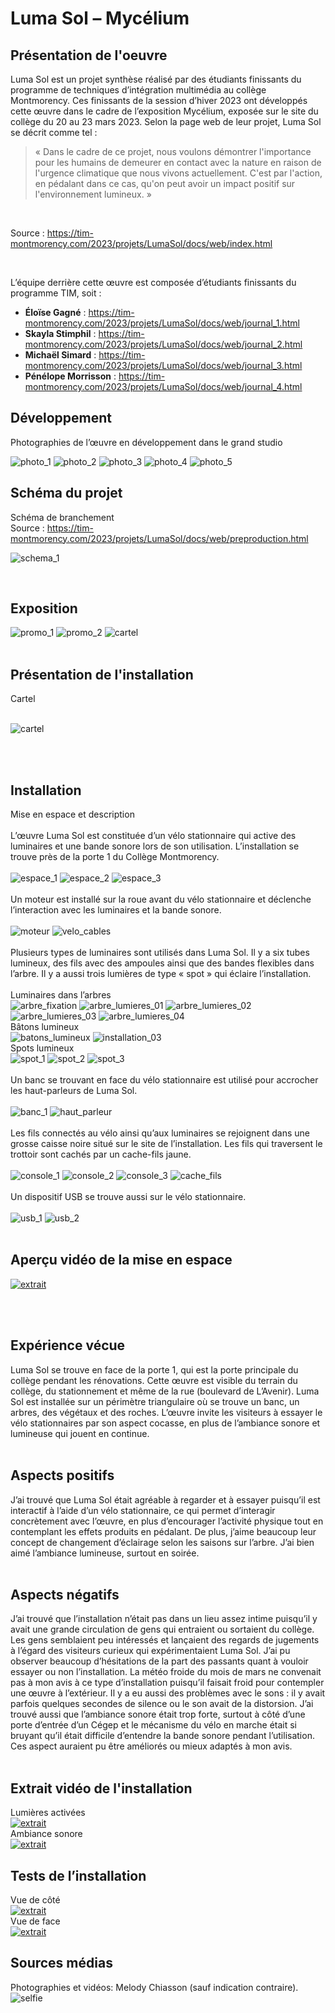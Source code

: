 # Luma Sol – Mycélium #

## Présentation de l'oeuvre ##

Luma Sol est un projet synthèse réalisé par des étudiants finissants du programme de techniques d’intégration multimédia au collège Montmorency. Ces finissants de la session d’hiver 2023 ont développés cette œuvre dans le cadre de l’exposition Mycélium, exposée sur le site du collège du 20 au 23 mars 2023. Selon la page web de leur projet, Luma Sol se décrit comme tel :

> « Dans le cadre de ce projet, nous voulons démontrer l'importance pour les humains de demeurer en contact avec la nature en raison de l'urgence climatique que nous vivons actuellement. C'est par l'action, en pédalant dans ce cas, qu'on peut avoir un impact positif sur l'environnement lumineux. »
<br>

Source : https://tim-montmorency.com/2023/projets/LumaSol/docs/web/index.html

<br>

L’équipe derrière cette œuvre est composée d’étudiants finissants du programme TIM, soit : 
<br>
* **Éloïse Gagné** :
https://tim-montmorency.com/2023/projets/LumaSol/docs/web/journal_1.html
* **Skayla Stimphil** :
https://tim-montmorency.com/2023/projets/LumaSol/docs/web/journal_2.html
* **Michaël Simard** :
https://tim-montmorency.com/2023/projets/LumaSol/docs/web/journal_3.html
* **Pénélope Morrisson** :
https://tim-montmorency.com/2023/projets/LumaSol/docs/web/journal_4.html

## Développement ##
Photographies de l’œuvre en développement dans le grand studio
<br>

![photo_1](medias/Mycelium_Luma_Sol_luminaires.jpg)
![photo_2](medias/Mycelium_Luma_Sol_outils.jpg)
![photo_3](medias/Mycelium_Luma_Sol_velo.jpg)
![photo_4](medias/Mycelium_Luma_Sol_velo_moteur.jpg)
![photo_5](medias/Mycelium_Luma_Sol_velo_test.jpg)
<br>

## Schéma du projet ##

Schéma de branchement
<br>
Source : https://tim-montmorency.com/2023/projets/LumaSol/docs/web/preproduction.html
<br>

![schema_1](medias/Mycelium_Luma_Sol_schema_01.png) 

 
## Exposition ##

![promo_1](medias/Mycelium_affiche.JPG)
![promo_2](medias/Mycelium_plan.JPG)
![cartel](medias/Mycelium_cartel_projets.JPG)
<br>
<br>
 
## Présentation de l'installation ##
Cartel
<br>
<br>

![cartel](medias/Mycelium_Lumasol_cartel.JPG)

<br>
<br>
 
 ## Installation ##
 Mise en espace et description
 <br>
 <br>
L’œuvre Luma Sol est constituée d’un vélo stationnaire qui active des luminaires et une bande sonore lors de son utilisation. L’installation se trouve près de la porte 1 du Collège Montmorency.
<br>
<br>
![espace_1](medias/Mycelium_Lumasol_installation_01.JPG)
![espace_2](medias/Mycelium_Lumasol_installation_02.JPG)
![espace_3](medias/Mycelium_Lumasol_installation_03.JPG)
<br>
<br>
Un moteur est installé sur la roue avant du vélo stationnaire et déclenche l’interaction avec les luminaires et la bande sonore.
<br>
<br>
![moteur](medias/Mycelium_Lumasol_velo_moteur.JPG)
![velo_cables](medias/Mycelium_Lumasol_velo_cables.JPG)
<br>
<br>
Plusieurs types de luminaires sont utilisés dans Luma Sol. Il y a six tubes lumineux, des fils avec des ampoules ainsi que des bandes flexibles dans l’arbre. Il y a aussi trois lumières de type « spot » qui éclaire l’installation.
<br>
<br>
Luminaires dans l’arbres 
<br>
![arbre_fixation](medias/Mycelium_Lumasol_arbre_fixation.JPG)
![arbre_lumieres_01](medias/Mycelium_Lumasol_arbre_lumieres_01.JPG)
![arbre_lumieres_02](medias/Mycelium_Lumasol_arbre_lumieres_02.JPG)
![arbre_lumieres_03](medias/Mycelium_Lumasol_arbre_lumieres_03.JPG)
![arbre_lumieres_04](medias/Mycelium_Lumasol_arbre_lumieres_04.JPG)
<br>
Bâtons lumineux
<br>
![batons_lumineux](medias/Mycelium_Lumasol_batons_lumineux.JPG)
![installation_03](medias/Mycelium_Lumasol_installation_03.JPG)
<br>
Spots lumineux
<br>
![spot_1](medias/Mycelium_Lumasol_spot_01.JPG)
![spot_2](medias/Mycelium_Lumasol_spot_02.JPG)
![spot_3](medias/Mycelium_Lumasol_spot_03.JPG)
<br>
<br>
Un banc se trouvant en face du vélo stationnaire est utilisé pour accrocher les haut-parleurs de Luma Sol. 
<br>
<br>
![banc_1](medias/Mycelium_Lumasol_banc_01.JPG)
![haut_parleur](medias/Mycelium_Lumasol_banc_hautparleur.JPG)
<br>
<br>
Les fils connectés au vélo ainsi qu’aux luminaires se rejoignent dans une grosse caisse noire situé sur le site de l’installation. Les fils qui traversent le trottoir sont cachés par un cache-fils jaune.
<br>
<br>
![console_1](medias/Mycelium_Lumasol_console_01.JPG)
![console_2](medias/Mycelium_Lumasol_console_03.JPG)
![console_3](medias/Mycelium_Lumasol_console_02.JPG)
![cache_fils](medias/Mycelium_Lumasol_cache_fils.JPG)
<br>
<br>
Un dispositif USB se trouve aussi sur le vélo stationnaire.
<br>
<br>
![usb_1](medias/Mycelium_Lumasol_velo_usb_01.JPG)
![usb_2](medias/Mycelium_Lumasol_velo_usb_02.JPG)
<br>
<br>
## Aperçu vidéo de la mise en espace ##
[![extrait](http://img.youtube.com/vi/LhjncdawJD8/0.jpg)](http://www.youtube.com/watch?v=LhjncdawJD8)

<br>
<br>

## Expérience vécue ##
Luma Sol se trouve en face de la porte 1, qui est la porte principale du collège pendant les rénovations. Cette œuvre est visible du terrain du collège, du stationnement et même de la rue (boulevard de L’Avenir). Luma Sol est installée sur un périmètre triangulaire où se trouve un banc, un arbres, des végétaux et des roches. L’œuvre invite les visiteurs à essayer le vélo stationnaires par son aspect cocasse, en plus de l’ambiance sonore et lumineuse qui jouent en continue.
<br>
<br>

## Aspects positifs ##
J’ai trouvé que Luma Sol était agréable à regarder et à essayer puisqu’il est interactif à l’aide d’un vélo stationnaire, ce qui permet d’interagir concrètement avec l’œuvre, en plus d’encourager l’activité physique tout en contemplant les effets produits en pédalant. De plus, j’aime beaucoup leur concept de changement d’éclairage selon les saisons sur l’arbre. J’ai bien aimé l’ambiance lumineuse, surtout en soirée.
<br>
<br>

## Aspects négatifs ##
J’ai trouvé que l’installation n’était pas dans un lieu assez intime puisqu’il y avait une grande circulation de gens qui entraient ou sortaient du collège. Les gens semblaient peu intéressés et lançaient des regards de jugements à l’égard des visiteurs curieux qui expérimentaient Luma Sol. J’ai pu observer beaucoup d’hésitations de la part des passants quant à vouloir essayer ou non l’installation. La météo froide du mois de mars ne convenait pas à mon avis à ce type d’installation puisqu’il faisait froid pour contempler une œuvre à l’extérieur. Il y a eu aussi des problèmes avec le sons : il y avait parfois quelques secondes de silence ou le son avait de la distorsion. J’ai trouvé aussi que l’ambiance sonore était trop forte, surtout à côté d’une porte d’entrée d’un Cégep et le mécanisme du vélo en marche était si bruyant qu’il était difficile d’entendre la bande sonore pendant l’utilisation. Ces aspect auraient pu être améliorés ou mieux adaptés à mon avis.
<br>
<br>

## Extrait vidéo de l'installation ##
Lumières activées
<br>
[![extrait](http://img.youtube.com/vi/sOA_yD5xFx8/0.jpg)](http://www.youtube.com/watch?v=sOA_yD5xFx8)
<br>
Ambiance sonore
<br>
[![extrait](http://img.youtube.com/vi/e96Ynb59F0Q/0.jpg)](http://www.youtube.com/watch?v=e96Ynb59F0Q)
<br>
## Tests de l’installation ##
Vue de côté
<br>
[![extrait](http://img.youtube.com/vi/OfHVeAU68OQ/0.jpg)](http://www.youtube.com/watch?v=OfHVeAU68OQ)
<br>
Vue de face
<br> 
[![extrait](http://img.youtube.com/vi/XQPgg2Av614/0.jpg)](http://www.youtube.com/watch?v=XQPgg2Av614)

## Sources médias ##
Photographies et vidéos: Melody Chiasson (sauf indication contraire).
![selfie](medias/Mycelium_melody.JPG)

